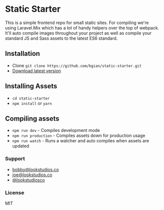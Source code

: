 # Static Starter
This is a simple frontend repo for small static sites. For compiling we're using Laravel.Mix which has a lot of handy helpers over the top of webpack. It'll auto compile images throughout your project as well as compile your standard JS and Sass assets to the latest ES6 standard.

## Installation
- Clone `git clone https://github.com/bgian/static-starter.git`
- [Download latest version](https://github.com/lookstudios/static-starter/archive/master.zip)

## Installing Assets
- `cd static-starter`
- `npm install` or `yarn`

## Compiling assets
- `npm run dev` - Compiles development mode
- `npm run production` - Compiles assets down for production usage
- `npm run watch` - Runs a watcher and auto compiles when assets are updated

### Support
-   [bobby@lookstudios.co](mailto:bobby@lookstudios.co)
-   [joe@lookstudios.co](mailto:joe@lookstudios.co)
-   [@lookstudiosco](http://twitter.com/lookstudiosco)

### License
MIT